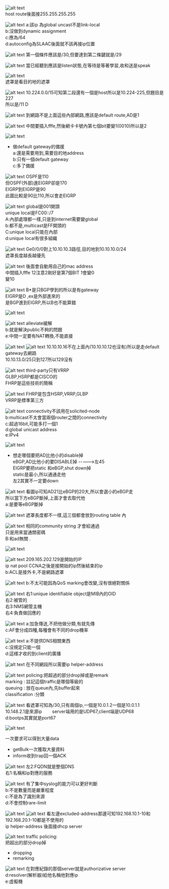 ![alt text](image.png)  
host route後面接255.255.255.255  

























![alt text](image-1.png)
a:該ip 為global uncast不是link-local  
b:沒做到dynamic assignment   
c:應為/64  
d:autoconfig為SLAAC後面就不該再接ip位置 
























![alt text](image-2.png)
第一個條件應該是/30,但要達到第二條鍵就是/29  


























![alt text](image-3.png)
當已經聽到應該是listen狀態,在等待是等著學習,收和送是speak  

























![alt text](image-4.png)  
遮罩是看目的地的遮罩  


























![alt text](image-5.png)
10.224.0.0/15可知第二段還有一個是host所以是10.224-225,但題目是227  
所以是/11  D  
























![alt text](image-6.png)
到網路不是上面這些內部網路,應該是default route,AD是1  























![alt text](image-7.png)
中間要插入fffe,然後網卡卡號內第七個bit要變1(0010)所以是2  

























![alt text](image-8.png)
+ 做default gateway的備援  
a:還是需要用到,需要目的地address  
b:只有一個default gateway   
c:多了備援  























![alt text](image-9.png)
OSPF是110  
但OSPF(外部)進EIGRP卻是170  
EIGRP到EIGRP是90  
此圖比較是90比110,所以會走EIGRP  
























![alt text](image-10.png)
global是001開頭  
unique local是FC00::/7  
A:內部處理都一樣,只是到internet需要變global  
b:都不是,multicast是FF開頭的  
C:unique local只能在內部  
d:unique local有很多組織  




























![alt text](image-11.png)
Ge0/0/0對上10.10.10.3路徑,目的地到10.10.10.0/24  
遮罩長度越長越優先  





















![alt text](image-12.png)
後面會自動用自己的mac address  
中間插入fffe 
12注意2剛好是第7個BIT 1會變0  
變10  























![alt text](image-13.png)
B*是只BGP學到的所以是有gateway  
EIGRP是D ,ex是外部進來的  
是BGP進到EIGRP,所以B也不能算錯  


































![alt text](image-14.png)  




























![alt text](image-15.png)
alleviate緩解  
b:就是解決public不夠的問題    
e:中間一定要有NAT轉換,不能直接  



























![alt text](image-17.png)
![alt text](image-16.png)
10.10.10.16不在上面內(10.10.10.12也沒有)所以是走default gateway去網路  
10.10.13.0/25只到127所以129沒有  
  




























![alt text](image-18.png)
third-party只有VRRP   
GLBP,HSRP都是CISCO的  
FHRP是這些技術的簡稱  




























![alt text](image-19.png)
FHRP是包含HSRP,VRRP,GLBP  
VRRP是標準第三方  

























![alt text](image-20.png)
connectivity不該用在solicited-node  
b:multicast不太會當兩個router之間的connectivity  
c:超過16bit,可能多打一個1  
d:global unicast address  
e:IPv4  



























![alt text](image-21.png)
+ 想走哪個要把AD比他小的disable掉  
eBGP,AD比他小的要DISABLE掉 ----->左45   
EIGRP要把static 和eBGP,shut down掉  
static是最小,所以通通走他  
左2其實不一定要down   



























![alt text](image-22.png)
看圖ip可知AD21比eBGP的20大,所以會選小的eBGP走  
所以當下方eBGP斷掉,上面才會去取代他  
a:是要等eBGP斷掉   































![alt text](image-23.png)
遮罩長度都不一樣,這三個都會放到routing table 內  

























![alt text](image-24.png)
相同的community string 才會給通過  
只是用來當通關密碼  
B:和ad無關  .



























![alt text](image-25.png)  



































![alt text](image-26.png)
209.165.202.129是開始的IP  
ip nat pool CCNA之後是接開始的ip然後結束的ip  
b:ACL是接外卡,不是網路遮罩  

































![alt text](image-27.png)
b:不太可能因為QoS marking會改變,沒有很絕對關係  




























![alt text](image-28.png)
右1:unique identifiable object是MIB內的OID  
右2:被管的  
右3:NMS網管主機  
右4:負責做回應的  






























![alt text](image-29.png)
a:加急傳送,不把他做分類,有就先傳  
c:AF會分成四種,每種會有不同的drop機率   



























![alt text](image-30.png)
a:不提供DNS相關東西  
c:沒規定只能一個  
d:這様才收的到client的廣播  




























![alt text](image-31.png)
在不同網段所以需要ip helper-address  


























![alt text](image-32.png)
policing:把超過的部分drop掉或是remark  
marking : 註記這個traffic是哪個等級的    
queuing : 放在queue內,先buffer起來  
classification :分類　　　



























![alt text](image-33.png)
看遮罩可知為/30,只有兩個ip,一個是10.0.1.2一個是10.0.1.1   
10.148.2.1是來源ip　　
server端用的是UDP67,client端是UDP68   
d:bootps其實就是port67  































![alt text](image-34.png)

































一次要求可以得到大量data
+ getBulk一次獲取大量資料  
+ inform收到trap回一個ACK






























![alt text](image-35.png)
左2:FQDN就是整個DNS    
右1:名稱和ip對應的服務  






















![alt text](image-36.png)
有了集中syslog的能力可以更好判斷  
b:不是數量而是嚴重程度  
c:不是為了識別來源  
d:不會控制rare-limit   

























![alt text](image-37.png)
![alt text](image-38.png)
看左邊excluded-address那邊可知192.168.10.1-10和192.168.20.1-10都是不使用的  
ip helper-address 後面接dhcp server  





























![alt text](image-39.png)
traffic policing:  
把超出的部分drop掉  
+ dropping  
+ remarking  
























![alt text](image-40.png)
在對應紀錄的那個server就是authorizative server  
d:resolver(解析器)給他名稱他對應ip   
e:虛擬機  























